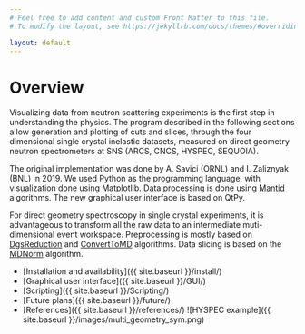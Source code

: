 ```yaml
---
# Feel free to add content and custom Front Matter to this file.
# To modify the layout, see https://jekyllrb.com/docs/themes/#overriding-theme-defaults

layout: default
---
```

Overview
============

Visualizing data from neutron scattering experiments is the first step in understanding the physics. 
The program described in the following sections allow generation and plotting of cuts and slices,
through the four dimensional single crystal inelastic datasets, measured on direct geometry
neutron spectrometers at SNS (ARCS, CNCS, HYSPEC, SEQUOIA). 

The original implementation was done by A. Savici (ORNL) and
I. Zaliznyak (BNL) in 2019. We used Python as the programming language,
with visualization done using Matplotlib.
Data processing is done using [Mantid](https://mantidproject.org) algorithms. 
The new graphical user interface is based on QtPy. 

For direct geometry spectroscopy in single crystal experiments, it is advantageous to transform
all the raw data to an intermediate muti-dimensional event workspace.
 Preprocessing is mostly based on [DgsReduction](https://docs.mantidproject.org/nightly/algorithms/DgsReduction-v1.html)
and [ConvertToMD](https://docs.mantidproject.org/nightly/algorithms/ConvertToMD-v1.html) algorithms. 
Data slicing is based on the [MDNorm](https://docs.mantidproject.org/nightly/algorithms/MDNorm-v1.html) algorithm.


* [Installation and availability]({{ site.baseurl }}/install/)
* [Graphical user interface]({{ site.baseurl }}/GUI/)
* [Scripting]({{ site.baseurl }}/Scripting/)
* [Future plans]({{ site.baseurl }}/future/)
* [References]({{ site.baseurl }}/references/)
![HYSPEC example]({{ site.baseurl }}/images/multi_geometry_sym.png)
